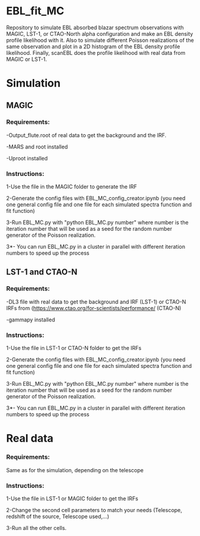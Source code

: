 # EBL_fit_MC
Repository to simulate EBL absorbed blazar spectrum observations with MAGIC, LST-1, or CTAO-North alpha configuration and make an EBL density profile likelihood with it.
Also to simulate different Poisson realizations of the same observation and plot in a 2D histogram of the EBL density profile likelihood.
Finally, scanEBL does the profile likelihood with real data from MAGIC or LST-1. 

# Simulation
## MAGIC
### Requirements: 

-Output_flute.root of real data to get the background and the IRF.

-MARS and root installed

-Uproot installed

### Instructions:

1-Use the file in the MAGIC folder to generate the IRF

2-Generate the config files with EBL_MC_config_creator.ipynb (you need one general config file and one file for each simulated spectra function and fit function)

3-Run EBL_MC.py with "python EBL_MC.py number" where number is the iteration number that will be used as a seed for the random number generator of the Poisson realization.

3*- You can run EBL_MC.py in a cluster in parallel with different iteration numbers to speed up the process

## LST-1 and CTAO-N
### Requirements:

-DL3 file with real data to get the background and IRF (LST-1) or CTAO-N IRFs from (https://www.ctao.org/for-scientists/performance/ (CTAO-N)

-gammapy installed

### Instructions:

1-Use the file in LST-1 or CTAO-N folder to get the IRFs

2-Generate the config files with EBL_MC_config_creator.ipynb (you need one general config file and one file for each simulated spectra function and fit function)

3-Run EBL_MC.py with "python EBL_MC.py number" where number is the iteration number that will be used as a seed for the random number generator of the Poisson realization.

3*- You can run EBL_MC.py in a cluster in parallel with different iteration numbers to speed up the process

# Real data
### Requirements: 

Same as for the simulation, depending on the telescope
### Instructions:

1-Use the file in LST-1 or MAGIC folder to get the IRFs

2-Change the second cell parameters to match your needs (Telescope, redshift of the source, Telescope used,...)

3-Run all the other cells.
